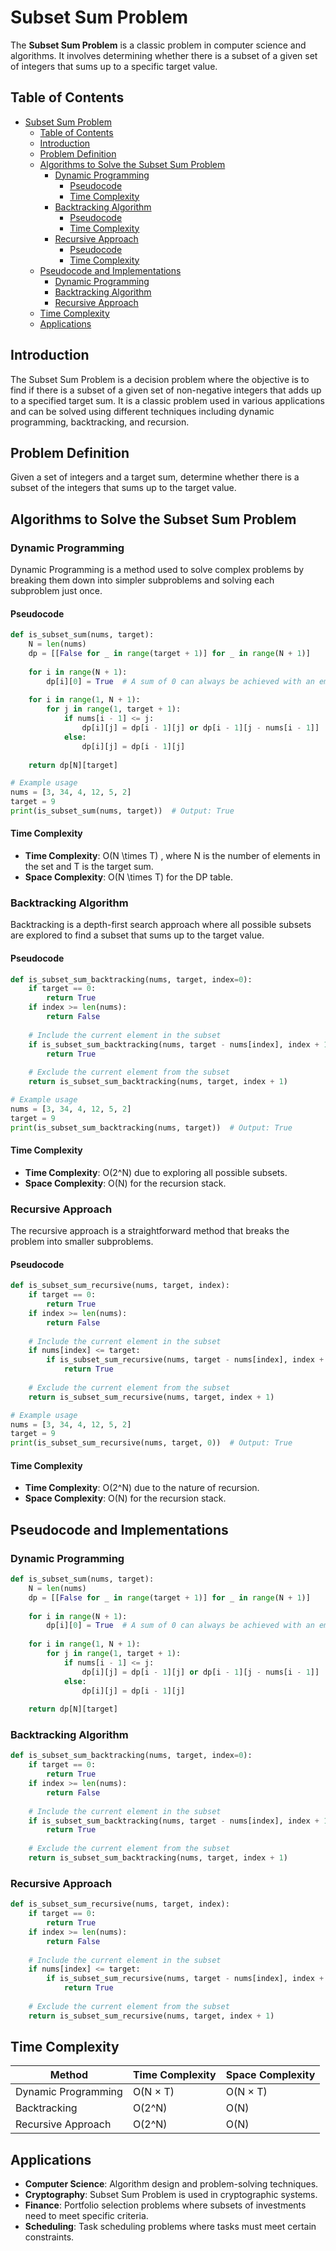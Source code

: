 # Subset Sum Problem

The **Subset Sum Problem** is a classic problem in computer science and algorithms. It involves determining whether there is a subset of a given set of integers that sums up to a specific target value.

## Table of Contents

- [Subset Sum Problem](#subset-sum-problem)
  - [Table of Contents](#table-of-contents)
  - [Introduction](#introduction)
  - [Problem Definition](#problem-definition)
  - [Algorithms to Solve the Subset Sum Problem](#algorithms-to-solve-the-subset-sum-problem)
    - [Dynamic Programming](#dynamic-programming)
      - [Pseudocode](#pseudocode)
      - [Time Complexity](#time-complexity)
    - [Backtracking Algorithm](#backtracking-algorithm)
      - [Pseudocode](#pseudocode-1)
      - [Time Complexity](#time-complexity-1)
    - [Recursive Approach](#recursive-approach)
      - [Pseudocode](#pseudocode-2)
      - [Time Complexity](#time-complexity-2)
  - [Pseudocode and Implementations](#pseudocode-and-implementations)
    - [Dynamic Programming](#dynamic-programming-1)
    - [Backtracking Algorithm](#backtracking-algorithm-1)
    - [Recursive Approach](#recursive-approach-1)
  - [Time Complexity](#time-complexity-3)
  - [Applications](#applications)

## Introduction

The Subset Sum Problem is a decision problem where the objective is to find if there is a subset of a given set of non-negative integers that adds up to a specified target sum. It is a classic problem used in various applications and can be solved using different techniques including dynamic programming, backtracking, and recursion.

## Problem Definition

Given a set of integers and a target sum, determine whether there is a subset of the integers that sums up to the target value.

## Algorithms to Solve the Subset Sum Problem

### Dynamic Programming

Dynamic Programming is a method used to solve complex problems by breaking them down into simpler subproblems and solving each subproblem just once.

#### Pseudocode

```python
def is_subset_sum(nums, target):
    N = len(nums)
    dp = [[False for _ in range(target + 1)] for _ in range(N + 1)]
    
    for i in range(N + 1):
        dp[i][0] = True  # A sum of 0 can always be achieved with an empty subset
    
    for i in range(1, N + 1):
        for j in range(1, target + 1):
            if nums[i - 1] <= j:
                dp[i][j] = dp[i - 1][j] or dp[i - 1][j - nums[i - 1]]
            else:
                dp[i][j] = dp[i - 1][j]
    
    return dp[N][target]

# Example usage
nums = [3, 34, 4, 12, 5, 2]
target = 9
print(is_subset_sum(nums, target))  # Output: True
```

#### Time Complexity

- **Time Complexity**:  O(N \times T) , where  N  is the number of elements in the set and  T  is the target sum.
- **Space Complexity**:  O(N \times T)  for the DP table.

### Backtracking Algorithm

Backtracking is a depth-first search approach where all possible subsets are explored to find a subset that sums up to the target value.

#### Pseudocode

```python
def is_subset_sum_backtracking(nums, target, index=0):
    if target == 0:
        return True
    if index >= len(nums):
        return False
    
    # Include the current element in the subset
    if is_subset_sum_backtracking(nums, target - nums[index], index + 1):
        return True
    
    # Exclude the current element from the subset
    return is_subset_sum_backtracking(nums, target, index + 1)

# Example usage
nums = [3, 34, 4, 12, 5, 2]
target = 9
print(is_subset_sum_backtracking(nums, target))  # Output: True
```

#### Time Complexity

- **Time Complexity**:  O(2^N)  due to exploring all possible subsets.
- **Space Complexity**:  O(N)  for the recursion stack.

### Recursive Approach

The recursive approach is a straightforward method that breaks the problem into smaller subproblems.

#### Pseudocode

```python
def is_subset_sum_recursive(nums, target, index):
    if target == 0:
        return True
    if index >= len(nums):
        return False
    
    # Include the current element in the subset
    if nums[index] <= target:
        if is_subset_sum_recursive(nums, target - nums[index], index + 1):
            return True
    
    # Exclude the current element from the subset
    return is_subset_sum_recursive(nums, target, index + 1)

# Example usage
nums = [3, 34, 4, 12, 5, 2]
target = 9
print(is_subset_sum_recursive(nums, target, 0))  # Output: True
```

#### Time Complexity

- **Time Complexity**:  O(2^N)  due to the nature of recursion.
- **Space Complexity**:  O(N)  for the recursion stack.

## Pseudocode and Implementations

### Dynamic Programming

```python
def is_subset_sum(nums, target):
    N = len(nums)
    dp = [[False for _ in range(target + 1)] for _ in range(N + 1)]
    
    for i in range(N + 1):
        dp[i][0] = True  # A sum of 0 can always be achieved with an empty subset
    
    for i in range(1, N + 1):
        for j in range(1, target + 1):
            if nums[i - 1] <= j:
                dp[i][j] = dp[i - 1][j] or dp[i - 1][j - nums[i - 1]]
            else:
                dp[i][j] = dp[i - 1][j]
    
    return dp[N][target]
```

### Backtracking Algorithm

```python
def is_subset_sum_backtracking(nums, target, index=0):
    if target == 0:
        return True
    if index >= len(nums):
        return False
    
    # Include the current element in the subset
    if is_subset_sum_backtracking(nums, target - nums[index], index + 1):
        return True
    
    # Exclude the current element from the subset
    return is_subset_sum_backtracking(nums, target, index + 1)
```

### Recursive Approach

```python
def is_subset_sum_recursive(nums, target, index):
    if target == 0:
        return True
    if index >= len(nums):
        return False
    
    # Include the current element in the subset
    if nums[index] <= target:
        if is_subset_sum_recursive(nums, target - nums[index], index + 1):
            return True
    
    # Exclude the current element from the subset
    return is_subset_sum_recursive(nums, target, index + 1)
```

## Time Complexity

| Method                | Time Complexity | Space Complexity |
|-----------------------|-----------------|------------------|
| Dynamic Programming   |  O(N × T)       |  O(N × T)        |
| Backtracking          |  O(2^N)         |  O(N)            |
| Recursive Approach    |  O(2^N)         |  O(N)            |

## Applications

- **Computer Science**: Algorithm design and problem-solving techniques.
- **Cryptography**: Subset Sum Problem is used in cryptographic systems.
- **Finance**: Portfolio selection problems where subsets of investments need to meet specific criteria.
- **Scheduling**: Task scheduling problems where tasks must meet certain constraints.

